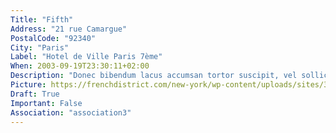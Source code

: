 ```yaml
---
Title: "Fifth"
Address: "21 rue Camargue"
PostalCode: "92340"
City: "Paris"
Label: "Hotel de Ville Paris 7ème"
When: 2003-09-19T23:30:11+02:00
Description: "Donec bibendum lacus accumsan tortor suscipit, vel sollicitudin velit eleifend. Etiam convallis tempus tempor."
Picture: https://frenchdistrict.com/new-york/wp-content/uploads/sites/3/2019/01/cultural-care-programme-devenir-au-pair-etats-unis-une.jpg
Draft: True
Important: False
Association: "association3"
---
```

